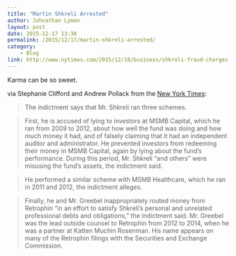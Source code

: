 ```yaml
---
title: "Martin Shkreli Arrested"
author: Johnathan Lyman
layout: post
date: 2015-12-17 13:38
permalink: /2015/12/17/martin-shkreli-arrested/
category:
    - Blog
link: http://www.nytimes.com/2015/12/18/business/shkreli-fraud-charges.html
---
```


Karma can be so sweet.

via Stephanie Clifford and Andrew Pollack from the [New York Times](http://www.nytimes.com/2015/12/18/business/shkreli-fraud-charges.html):

> The indictment says that Mr. Shkreli ran three schemes.

> First, he is accused of lying to investors at MSMB Capital, which he ran from 2009 to 2012, about how well the fund was doing and how much money it had, and of falsely claiming that it had an independent auditor and administrator. He prevented investors from redeeming their money in MSMB Capital, again by lying about the fund’s performance. During this period, Mr. Shkreli “and others” were misusing the fund’s assets, the indictment said.

> He performed a similar scheme with MSMB Healthcare, which he ran in 2011 and 2012, the indictment alleges.

> Finally, he and Mr. Greebel inappropriately routed money from Retrophin “in an effort to satisfy Shkreli’s personal and unrelated professional debts and obligations,” the indictment said. Mr. Greebel was the lead outside counsel to Retrophin from 2012 to 2014, when he was a partner at Katten Muchin Rosenman. His name appears on many of the Retrophin filings with the Securities and Exchange Commission.
